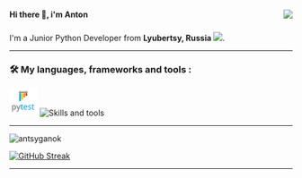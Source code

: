 
#### Hi there 👋, i'm Anton  <img align="right" src="https://komarev.com/ghpvc/?username=antsyganok"/>
### 
I'm a Junior Python Developer from  <b>Lyubertsy, Russia</b> <img src="https://cdn-icons-png.flaticon.com/512/197/197408.png" width="13"/>.

---
### :hammer_and_wrench: My languages, frameworks and tools :
<div align="justify">
    <img src="https://github.com/devicons/devicon/blob/master/icons/pytest/pytest-original-wordmark.svg&nbsp;" width="50" height="50" />
    <img src="https://skillicons.dev/icons?i=py,django,html,bootstrap,postgres,sqlite,mysql,nginx,git,github,gitlab,githubactions,docker,vscode,pycharm,linux,apple,bash,postman" alt="Skills and tools"/>
<!-- gunicorn json Redoc API DRF-->
<!-- :man_technologist: -->
</div>

---
<div align="left">
    <img src="https://github-readme-stats.vercel.app/api?username=antsyganok&show_icons=true&theme=gotham" alt="antsyganok" />
</p>
<a href="https://git.io/streak-stats"><img src="https://streak-stats.demolab.com?user=antsyganok&theme=whatsapp-dark&hide_border=true&date_format=j%20M%5B%20Y%5D" alt="GitHub Streak" /></a>
</div>


---


<!--
**antsyganok/antsyganok** is a ✨ _special_ ✨ repository because its `README.md` (this file) appears on your GitHub profile.

Here are some ideas to get you started:

- 🔭 I’m currently working on ...
- 🌱 I’m currently learning ...
- 👯 I’m looking to collaborate on ...
- 🤔 I’m looking for help with ...
- 💬 Ask me about ...
- 📫 How to reach me: ...
- 😄 Pronouns: ...
- ⚡ Fun fact: ...
-->


